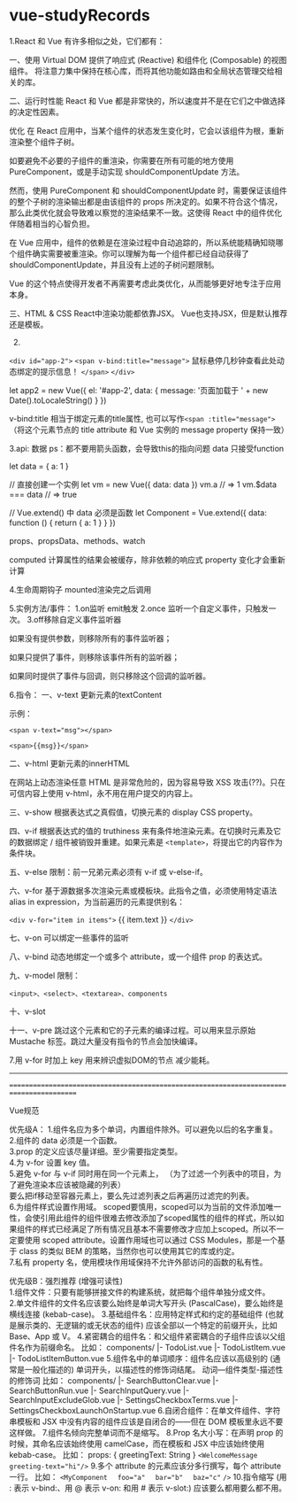 # vue-studyRecords

1.React 和 Vue 有许多相似之处，它们都有：

一、使用 Virtual DOM
提供了响应式 (Reactive) 和组件化 (Composable) 的视图组件。
将注意力集中保持在核心库，而将其他功能如路由和全局状态管理交给相关的库。

二、运行时性能
React 和 Vue 都是非常快的，所以速度并不是在它们之中做选择的决定性因素。

优化
在 React 应用中，当某个组件的状态发生变化时，它会以该组件为根，重新渲染整个组件子树。

如要避免不必要的子组件的重渲染，你需要在所有可能的地方使用 PureComponent，或是手动实现 shouldComponentUpdate 方法。

然而，使用 PureComponent 和 shouldComponentUpdate 时，需要保证该组件的整个子树的渲染输出都是由该组件的 props 所决定的。如果不符合这个情况，那么此类优化就会导致难以察觉的渲染结果不一致。这使得 React 中的组件优化伴随着相当的心智负担。

在 Vue 应用中，组件的依赖是在渲染过程中自动追踪的，所以系统能精确知晓哪个组件确实需要被重渲染。你可以理解为每一个组件都已经自动获得了 shouldComponentUpdate，并且没有上述的子树问题限制。

Vue 的这个特点使得开发者不再需要考虑此类优化，从而能够更好地专注于应用本身。

三、HTML & CSS
React中渲染功能都依靠JSX。
Vue也支持JSX，但是默认推荐还是模板。

2.
`<div id="app-2">`
  `<span v-bind:title="message">`
    鼠标悬停几秒钟查看此处动态绑定的提示信息！
 `</span>`
`</div>`

let app2 = new Vue({
  el: '#app-2',
  data: {
    message: '页面加载于 ' + new Date().toLocaleString()
  }
})

v-bind:title 相当于绑定元素的title属性, 也可以写作`<span :title="message">`
（将这个元素节点的 title attribute 和 Vue 实例的 message property 保持一致）


3.api:
数据 ps：都不要用箭头函数，会导致this的指向问题
data
只接受function

let data = { a: 1 }

// 直接创建一个实例
let vm = new Vue({
  data: data
})
vm.a // => 1
vm.$data === data // => true

// Vue.extend() 中 data 必须是函数
let Component = Vue.extend({
  data: function () {
    return { a: 1 }
  }
})

props、propsData、methods、watch

computed 计算属性的结果会被缓存，除非依赖的响应式 property 变化才会重新计算

4.生命周期钩子 mounted渲染完之后调用

5.实例方法/事件：
1.on监听 emit触发
2.once 监听一个自定义事件，只触发一次。
3.off移除自定义事件监听器

  如果没有提供参数，则移除所有的事件监听器；

  如果只提供了事件，则移除该事件所有的监听器；

  如果同时提供了事件与回调，则只移除这个回调的监听器。

6.指令：
一、v-text 更新元素的textContent

示例：

`<span v-text="msg"></span>`
<!-- 和下面的一样 -->
`<span>{{msg}}</span>`

二、v-html 更新元素的innerHTML

在网站上动态渲染任意 HTML 是非常危险的，因为容易导致 XSS 攻击(??)。只在可信内容上使用 v-html，永不用在用户提交的内容上。

三、v-show 根据表达式之真假值，切换元素的 display CSS property。

四、v-if 根据表达式的值的 truthiness 来有条件地渲染元素。在切换时元素及它的数据绑定 / 组件被销毁并重建。如果元素是 `<template>`，将提出它的内容作为条件块。

五、v-else 限制：前一兄弟元素必须有 v-if 或 v-else-if。

六、v-for 基于源数据多次渲染元素或模板块。此指令之值，必须使用特定语法 alias in expression，为当前遍历的元素提供别名：

`<div v-for="item in items">`
  {{ item.text }}
`</div>`

七、v-on 可以绑定一些事件的监听

八、v-bind 动态地绑定一个或多个 attribute，或一个组件 prop 的表达式。

九、v-model 限制：

`<input>、<select>、<textarea>、components`

十、v-slot

十一、v-pre 跳过这个元素和它的子元素的编译过程。可以用来显示原始 Mustache 标签。跳过大量没有指令的节点会加快编译。

7.用 v-for 时加上 key 用来辨识虚拟DOM的节点 减少能耗。


****
`=======================================================================================  `  

Vue规范

优先级A：
1.组件名应为多个单词，内置组件除外。可以避免以后的名字重复。  
2.组件的 data 必须是一个函数。  
3.prop 的定义应该尽量详细。至少需要指定类型。  
4.为 v-for 设置 key 值。  
5.避免 v-for 与 v-if 同时用在同一个元素上， （为了过滤一个列表中的项目，为了避免渲染本应该被隐藏的列表）  
要么把if移动至容器元素上，要么先过滤列表之后再遍历过滤完的列表。  
6.为组件样式设置作用域。 scoped要慎用，scoped可以为当前的文件添加唯一性，会使引用此组件的组件很难去修改添加了scoped属性的组件的样式，所以如果组件的样式已经满足了所有情况且基本不需要修改才应加上scoped。所以不一定要使用 scoped attribute。设置作用域也可以通过 CSS Modules，那是一个基于 class 的类似 BEM 的策略，当然你也可以使用其它的库或约定。  
7.私有 property 名，使用模块作用域保持不允许外部访问的函数的私有性。  

优先级B：强烈推荐 (增强可读性)  
1.组件文件：只要有能够拼接文件的构建系统，就把每个组件单独分成文件。  
2.单文件组件的文件名应该要么始终是单词大写开头 (PascalCase)，要么始终是横线连接 (kebab-case)。
3.基础组件名：应用特定样式和约定的基础组件 (也就是展示类的、无逻辑的或无状态的组件) 应该全部以一个特定的前缀开头，比如 Base、App 或 V。
4.紧密耦合的组件名：和父组件紧密耦合的子组件应该以父组件名作为前缀命名。
比如：
components/
|- TodoList.vue
|- TodoListItem.vue
|- TodoListItemButton.vue
5.组件名中的单词顺序：组件名应该以高级别的 (通常是一般化描述的) 单词开头，以描述性的修饰词结尾。
动词—组件类型-描述性的修饰词
比如：
components/
|- SearchButtonClear.vue
|- SearchButtonRun.vue
|- SearchInputQuery.vue
|- SearchInputExcludeGlob.vue
|- SettingsCheckboxTerms.vue
|- SettingsCheckboxLaunchOnStartup.vue
6.自闭合组件：在单文件组件、字符串模板和 JSX 中没有内容的组件应该是自闭合的——但在 DOM 模板里永远不要这样做。
7.组件名倾向完整单词而不是缩写。
8.Prop 名大小写：在声明 prop 的时候，其命名应该始终使用 camelCase，而在模板和 JSX 中应该始终使用 kebab-case。
比如：
props: {
  greetingText: String
}
`<WelcomeMessage greeting-text="hi"/>`
9.多个 attribute 的元素应该分多行撰写，每个 attribute 一行。
比如：
`<MyComponent`
`  foo="a"`
`  bar="b"`
`  baz="c"`
`/>`
10.指令缩写 (用 : 表示 v-bind:、用 @ 表示 v-on: 和用 # 表示 v-slot:) 应该要么都用要么都不用。